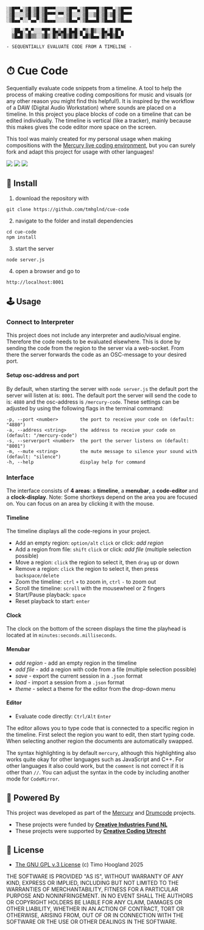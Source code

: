 ```
░▒█▀▀▄░▒█░▒█░▒█▀▀▀░░░░▒█▀▀▄░▒█▀▀▀█░▒█▀▀▄░▒█▀▀▀
░▒█░░░░▒█░▒█░▒█▀▀▀░▀▀░▒█░░░░▒█░░▒█░▒█░▒█░▒█▀▀▀
░▒█▄▄▀░░▀▄▄▀░▒█▄▄▄░░░░▒█▄▄▀░▒█▄▄▄█░▒█▄▄█░▒█▄▄▄

  ░██▄░▀▄▀░░░▀█▀░█▄▒▄█░█▄█░▄▀▒░█▒░░█▄░█░█▀▄
  ▒█▄█░▒█▒▒░░▒█▒░█▒▀▒█▒█▒█░▀▄█▒█▄▄░█▒▀█▒█▄▀

- SEQUENTIALLY EVALUATE CODE FROM A TIMELINE -
```

# ⏱ Cue Code

Sequentially evaluate code snippets from a timeline. A tool to help the process of making creative coding compositions for music and visuals (or any other reason you might find this helpful!). It is inspired by the workflow of a DAW (Digital Audio Workstation) where sounds are placed on a timeline. In this project you place blocks of code on a timeline that can be edited individually. The timeline is vertical (like a tracker), mainly because this makes gives the code editor more space on the screen.

This tool was mainly created for my personal usage when making compositions with the [Mercury live coding environment](https://mercury.timohoogland.com/), but you can surely fork and adapt this project for usage with other languages!

[![](https://img.shields.io/static/v1?label=Join%20the%20Discord&message=%E2%9D%A4&logo=Discord)](https://discord.gg/vt59NYU)
[![](https://img.shields.io/static/v1?label=Support%20on%20Ko-Fi&message=%E2%9D%A4&logo=Kofi)](https://ko-fi.com/I2I3SV7FX)
[![](https://img.shields.io/static/v1?label=Support%20on%20Patreon&message=%E2%9D%A4&logo=Patreon)](https://www.patreon.com/bePatron?u=9649817)

## 🚀 Install

1. download the repository with

`git clone https://github.com/tmhglnd/cue-code`

2. navigate to the folder and install dependencies

```
cd cue-code
npm install
```

3. start the server

`node server.js`

4. open a browser and go to

`http://localhost:8001`

## 🕹 Usage

### Connect to Interpreter

This project does not include any interpreter and audio/visual engine. Therefore the code needs to be evaluated elsewhere. This is done by sending the code from the region to the server via a web-socket. From there the server forwards the code as an OSC-message to your desired port.

#### Setup osc-address and port

By default, when starting the server with `node server.js` the default port the server will listen at is: `8001`. The default port the server will send the code to is: `4880` and the osc-address is `/mercury-code`. These settings can be adjusted by using the following flags in the terminal command:

```
-p, --port <number>        the port to receive your code on (default: "4880")
-a, --address <string>     the address to receive your code on (default: "/mercury-code")
-s, --serverport <number>  the port the server listens on (default: "8001")
-m, --mute <string>        the mute message to silence your sound with (default: "silence")
-h, --help                 display help for command
```

### Interface

The interface consists of **4 areas**: a **timeline**, a **menubar**, a **code-editor** and a **clock-display**. Note: Some shortkeys depend on the area you are focused on. You can focus on an area by clicking it with the mouse.

#### Timeline

The timeline displays all the code-regions in your project.

- Add an empty region: `option/alt` `click` or click: *add region*
- Add a region from file: `shift` `click` or click: *add file* (multiple selection possible)
- Move a region: `click` the region to select it, then `drag` up or down
- Remove a region: `click` the region to select it, then press `backspace/delete`
- Zoom the timeline: `ctrl` `+` to zoom in, `ctrl` `-` to zoom out
- Scroll the timeline: `scroll` with the mousewheel or 2 fingers
- Start/Pause playback: `space`
- Reset playback to start: `enter`

#### Clock

The clock on the bottom of the screen displays the time the playhead is located at in `minutes:seconds.milliseconds`.

#### Menubar

- *add region* - add an empty region in the timeline
- *add file* - add a region with code from a file (multiple selection possible)
- *save* - export the current session in a `.json` format
- *load* - import a session from a `.json` format
- *theme* - select a theme for the editor from the drop-down menu

#### Editor

- Evaluate code directly: `Ctrl/Alt` `Enter`

The editor allows you to type code that is connected to a specific region in the timeline. First select the region you want to edit, then start typing code. When selecting another region the documents are automatically swapped.

The syntax highlighting is by default `mercury`, although this highlighting also works quite okay for other languages such as JavaScript and C++. For other languages it also could work, but the `comment` is not correct if it is other than `//`. You can adjust the syntax in the code by including another mode for `CodeMirror`.

## 🔋 Powered By

This project was developed as part of the [Mercury](https://www.timohoogland.com/mercury-livecoding/) and [Drumcode](https://www.timohoogland.com/drum-code/) projects.

- These projects were funded by [**Creative Industries Fund NL**](https://stimuleringsfonds.nl/en/)
- These projects were supported by [**Creative Coding Utrecht**](https://creativecodingutrecht.nl/)

## 📄 License

- [The GNU GPL v.3 License](https://choosealicense.com/licenses/gpl-3.0/) (c) Timo Hoogland 2025

THE SOFTWARE IS PROVIDED "AS IS", WITHOUT WARRANTY OF ANY KIND, EXPRESS OR IMPLIED, INCLUDING BUT NOT LIMITED TO THE WARRANTIES OF MERCHANTABILITY, FITNESS FOR A PARTICULAR PURPOSE AND NONINFRINGEMENT. IN NO EVENT SHALL THE AUTHORS OR COPYRIGHT HOLDERS BE LIABLE FOR ANY CLAIM, DAMAGES OR OTHER LIABILITY, WHETHER IN AN ACTION OF CONTRACT, TORT OR OTHERWISE, ARISING FROM, OUT OF OR IN CONNECTION WITH THE SOFTWARE OR THE USE OR OTHER DEALINGS IN THE SOFTWARE.